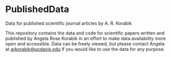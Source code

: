 # PublishedData
Data for published scientific journal articles by A. R. Korabik

This repository contains the data and code for scientific papers written and published by Angela Rose Korabik in an effort to make data availability more open and accessible. Data can be freely viewed, but please contact Angela at arkorabik@ucdavis.edu if you would like to use the data for any purpose. 
